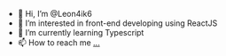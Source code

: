 - 👋 Hi, I’m @Leon4ik6
- 👀 I’m interested in front-end developing using ReactJS
- 🌱 I’m currently learning Typescript
- 📫 How to reach me [...](https://www.linkedin.com/in/leonard-ogorodnikov-588a22243/)

<!---
Leon4ik6/Leon4ik6 is a ✨ special ✨ repository because its `README.md` (this file) appears on your GitHub profile.
You can click the Preview link to take a look at your changes.
--->
